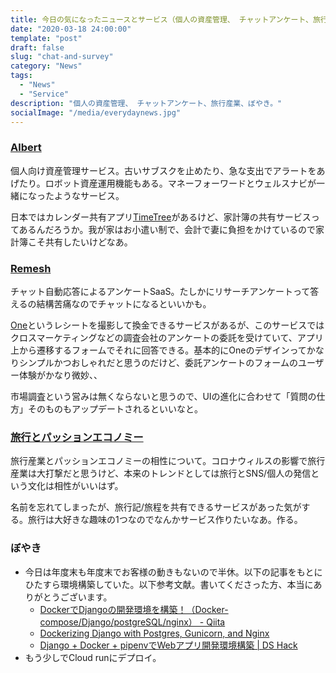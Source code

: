 ```yaml
---
title: 今日の気になったニュースとサービス（個人の資産管理、 チャットアンケート、旅行産業、ぼやき）
date: "2020-03-18 24:00:00"
template: "post"
draft: false
slug: "chat-and-survey"
category: "News"
tags:
  - "News"
  - "Service"
description: "個人の資産管理、 チャットアンケート、旅行産業、ぼやき。"
socialImage: "/media/everydaynews.jpg"
---
```


### [Albert](https://albert.com/)
個人向け資産管理サービス。古いサブスクを止めたり、急な支出でアラートをあげたり。ロボット資産運用機能もある。マネーフォーワードとウェルスナビが一緒になったようなサービス。

日本ではカレンダー共有アプリ[TimeTree](https://timetreeapp.com/intl/ja/)があるけど、家計簿の共有サービスってあるんだろうか。我が家はお小遣い制で、会計で妻に負担をかけているので家計簿こそ共有したいけどなあ。

### [Remesh](https://remesh.ai/)
チャット自動応答によるアンケートSaaS。たしかにリサーチアンケートって答えるの結構苦痛なのでチャットになるといいかも。

[One](https://b.wow.one/)というレシートを撮影して換金できるサービスがあるが、このサービスではクロスマーケティングなどの調査会社のアンケートの委託を受けていて、アプリ上から遷移するフォームでそれに回答できる。基本的にOneのデザインってかなりシンプルかつおしゃれだと思うのだけど、委託アンケートのフォームのユーザー体験がかなり微妙、、

市場調査という営みは無くならないと思うので、UIの進化に合わせて「質問の仕方」そのものもアップデートされるといいなと。

### [旅行とパッションエコノミー](https://thebridge.jp/2020/03/passion-economy-and-travel-startup)
旅行産業とパッションエコノミーの相性について。コロナウィルスの影響で旅行産業は大打撃だと思うけど、本来のトレンドとしては旅行とSNS/個人の発信という文化は相性がいいはず。

名前を忘れてしまったが、旅行記/旅程を共有できるサービスがあった気がする。旅行は大好きな趣味の1つなのでなんかサービス作りたいなあ。作る。

### ぼやき
- 今日は年度末も年度末でお客様の動きもないので半休。以下の記事をもとにひたすら環境構築していた。以下参考文献。書いてくださった方、本当にありがとうございます。
	- [DockerでDjangoの開発環境を構築！（Docker-compose/Django/postgreSQL/nginx） - Qiita](https://qiita.com/nokonoko_1203/items/242367a83c313a5e46bf)
	- [Dockerizing Django with Postgres, Gunicorn, and Nginx](https://testdriven.io/blog/dockerizing-django-with-postgres-gunicorn-and-nginx/)
	- [Django + Docker + pipenvでWebアプリ開発環境構築 | DS Hack](https://datascientist-toolbox.com/django-docker-environment/)
- もう少しでCloud runにデプロイ。